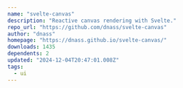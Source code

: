 ```yaml
---
name: "svelte-canvas"
description: "Reactive canvas rendering with Svelte."
repo_url: "https://github.com/dnass/svelte-canvas"
author: "dnass"
homepage: "https://dnass.github.io/svelte-canvas/"
downloads: 1435
dependents: 2
updated: "2024-12-04T20:47:01.008Z"
tags: 
  - ui
---
```

